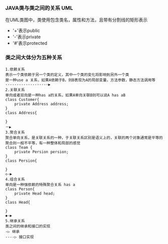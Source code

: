 ### JAVA类与类之间的关系 UML
在UML类图中，类使用包含类名，属性和方法，且带有分割线的矩形表示

- '+'表示public
- '-'表示private
- '#'表示protected

### 类之间大体分为五种关系
    1.依赖关系
    表示一个类依赖于另一个类的定义，其中一个类的变化将影响到另外一个类
    是一种use a 关系，如果A依赖于B，则B表现为A的局部变量，方法参数，静态方法调用等
    -------------------▶
    2.关联关系
    单向或者双向是一种has a的关系，如果A单向关联B则可以说A has aB
    class Customer{
        private Address address;
    }
    class Address{
        
    }
    －▶
    3.聚合关系
    聚合单向关系，是关联关系的一种，于关联关系区别是语义上的，关联的两个对象通常是平等的
    聚合则一般不平等，有一种整体和局部的感觉
    class Team {
        private Persion persion; 
    }
    class Persion{
    
    }
    ◇-▶
    4.组合关系
    单向是一种强依赖的特殊聚合关系 has a
    class Person{
        private Head head;
    }
    class Head{
    
    }
    ◆-▶
    5.继承关系
    类之间的继承和接口的实现
    -▷ 继承
    ----▷ 接口实现